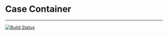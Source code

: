 # Case Container 

---

[![Build Status](https://travis-ci.org/devminjun/CaseContainer.svg?branch=master)](https://travis-ci.org/devminjun/CaseContainer)